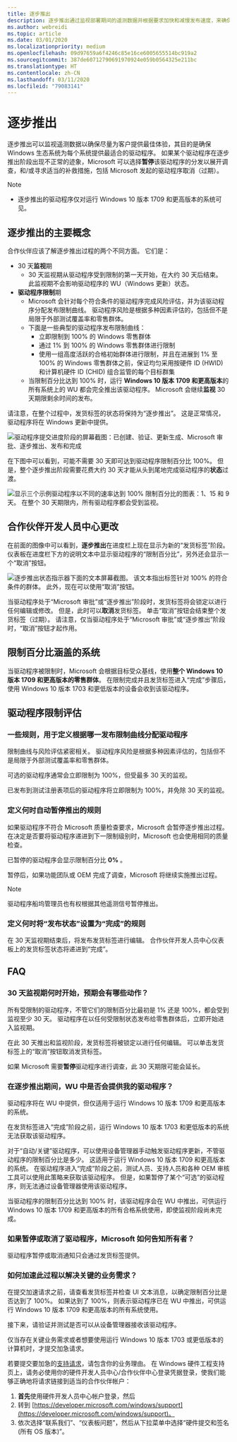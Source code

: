 ```yaml
---
title: 逐步推出
description: 逐步推出通过监视部署期间的遥测数据并根据要求加快和减慢发布速度，来确保每个系统的最佳驱动程序体验。
ms.author: webreidi
ms.topic: article
ms.date: 03/01/2020
ms.localizationpriority: medium
ms.openlocfilehash: 09d97659a6f4246c85e16ce6005655514bc919a2
ms.sourcegitcommit: 387de60712790691970924e059b0564325e211bc
ms.translationtype: HT
ms.contentlocale: zh-CN
ms.lasthandoff: 03/11/2020
ms.locfileid: "79083141"
---
```

# <a name="gradual-rollout"></a>逐步推出

逐步推出可以监视遥测数据以确保尽量为客户提供最佳体验，其目的是确保 Windows 生态系统为每个系统提供最适合的驱动程序。 如果某个驱动程序在逐步推出阶段出现不正常的迹象，Microsoft 可以选择**暂停**该驱动程序的分发以展开调查，和/或寻求适当的补救措施，包括 Microsoft 发起的驱动程序取消（过期）。 

>[!NOTE]
> - 逐步推出的驱动程序仅对运行 Windows 10 版本 1709 和更高版本的系统可见。

## <a name="main-concepts-of-gradual-rollout"></a>逐步推出的主要概念

合作伙伴应该了解逐步推出过程的两个不同方面。  它们是：

- 30 天**监视**期
  - 30 天监视期从驱动程序受到限制的第一天开始，在大约 30 天后结束。 此监视期不会影响驱动程序的 WU（Windows 更新）状态。
- **驱动程序限制**期
  - Microsoft 会针对每个符合条件的驱动程序完成风险评估，并为该驱动程序分配发布限制曲线。 驱动程序风险是根据多种因素评估的，包括但不是局限于外部测试覆盖率和零售群体。
  - 下面是一些典型的驱动程序发布限制曲线：
    - 立即限制到 100% 的 Windows 零售群体 
    - 通过 1% 到 100% 的 Windows 零售群体进行限制 
    - 使用一组高度活跃的合格初始群体进行限制，并且在进展到 1% 至 100% 的 Windows 零售群体之前，保证均匀采用按硬件 ID (HWID) 和计算机硬件 ID (CHID) 组合监管的每个目标群集
  - 当限制百分比达到 100% 时，运行 **Windows 10 版本 1709 和更高版本**的所有系统上的 WU 都会完全推出该驱动程序。 Microsoft 会继续**监视** 30 天期限剩余时间的发布。

请注意，在整个过程中，发货标签的状态将保持为“逐步推出”。  这是正常情况，驱动程序将在 Windows 更新中提供。

 ![驱动程序提交进度阶段的屏幕截图：已创建、验证、更新生成、Microsoft 审批、逐步推出、发布和完成](images/gradual-rollout-phases.png)

 在下图中可以看到，可能不需要 30 天即可达到驱动程序限制百分比 100%。 但是，整个逐步推出阶段需要花费大约 30 天才能从头到尾地完成驱动程序的**状态**过渡。 

 ![显示三个示例驱动程序以不同的速率达到 100% 限制百分比的图表：1、15 和 9 天。 在整个 30 天期限内，所有驱动程序都会受到监视。](images/gradual-rollout-chart.png)

## <a name="partner-dev-center-changes"></a>合作伙伴开发人员中心更改

在前面的图像中可以看到，**逐步推出**在进度栏上现在显示为新的“发货标签”阶段。 仪表板在进度栏下方的说明文本中显示驱动程序的“限制百分比”，另外还会显示一个“取消”按钮。  

 ![逐步推出状态指示器下面的文本屏幕截图。 该文本指出标签针对 100% 的符合条件的群体。 此外，现在可以使用“取消”按钮。](images/gradual-rollout.png)

当驱动程序处于“Microsoft 审批”或“逐步推出”阶段时，发货标签将会锁定以进行任何编辑或修改。   但是，此时可以**取消**发货标签。 单击“取消”按钮会结束整个发货标签（过期）。  请注意，仅当驱动程序处于“Microsoft 审批”或“逐步推出”阶段时，“取消”按钮才起作用。   

## <a name="systems-included-in-the-throttled-percentages"></a>限制百分比涵盖的系统

当驱动程序被限制时，Microsoft 会根据目标受众基线，使用**整个 Windows 10 版本 1709 和更高版本的零售群体**。  在限制完成并且发货标签进入“完成”步骤后，使用 Windows 10 版本 1703 和更低版本的设备会收到该驱动程序。 

## <a name="driver-throttling-assessments"></a>驱动程序限制评估

### <a name="rules-that-define-which-release-throttle-curve-a-driver-gets-assigned-with"></a>一些规则，用于定义根据哪一发布限制曲线分配驱动程序 ###

限制曲线与风险评估紧密相关。 驱动程序风险是根据多种因素评估的，包括但不是局限于外部测试覆盖率和零售群体。

可选的驱动程序通常会立即限制为 100%，但受最多 30 天的监视。 

已发布到测试注册表项后的驱动程序将立即限制为 100%，并免除 30 天的监视。 

### <a name="rules-that-define-when-a-rollout-should-automatically-pause"></a>定义何时自动暂停推出的规则

如果驱动程序不符合 Microsoft 质量检查要求，Microsoft 会暂停逐步推出过程。  在决定是否要将驱动程序递进到下一限制级别时，Microsoft 也会使用相同的质量检查。  

已暂停的驱动程序会显示限制百分比 **0%** 。

暂停后，如果功能团队或 OEM 完成了调查，Microsoft 将继续实施推出过程。

>[!NOTE]
>驱动程序船坞管理员也有权根据其他遥测信号暂停推出。

### <a name="rules-that-define-when-releasestatus-should-be-set-to-complete"></a>定义何时将“发布状态”设置为“完成”的规则  

在 30 天监视期结束后，将发布发货标签进行编辑。 合作伙伴开发人员中心仪表板上的发货标签状态将递进到“完成”。 

## <a name="faq"></a>FAQ

### <a name="when-will-the-30-day-monitoring-period-start-and-what-should-we-expect"></a>30 天监视期何时开始，预期会有哪些动作？

所有受限制的驱动程序，不管它们的限制百分比最初是 1% 还是 100%，都会受到监视至少 30 天。 驱动程序在以任何受限制状态发布给零售群体后，立即开始进入监视期。

在此 30 天推出和监视阶段，发货标签将被锁定以进行任何编辑。 可以单击发货标签上的“取消”按钮取消发货标签。 

如果 Microsoft 需要**暂停**驱动程序进行调查，此 30 天期限可能会延长。

### <a name="is-my-driver-available-on-wu-during-gradual-rollout"></a>在逐步推出期间，WU 中是否会提供我的驱动程序？

驱动程序将在 WU 中提供，但仅适用于运行 Windows 10 版本 1709 和更高版本的系统。

在发货标签进入“完成”阶段之前，运行 Windows 10 版本 1703 和更低版本的系统无法获取该驱动程序。 

对于“自动/关键”驱动程序，可以使用设备管理器手动触发驱动程序更新，不管驱动程序的限制百分比是多少。  这适用于运行 Windows 10 版本 1709 和更高版本的系统。 在驱动程序进入“完成”阶段之前，测试人员、支持人员和各种 OEM 审核工具可以使用此策略来获取该驱动程序。  但是，如果暂停了某个“可选”的驱动程序，则无法通过设备管理器使用该驱动程序。 

当驱动程序的限制百分比达到 100% 时，该驱动程序会在 WU 中推出，可供运行 Windows 10 版本 1709 和更高版本的所有合格系统使用，即使监视阶段尚未完成。

### <a name="how-will-microsoft-notify-an-owner-if-a-driver-is-paused-or-cancelled"></a>如果暂停或取消了驱动程序，Microsoft 如何告知所有者？

驱动程序暂停或取消通知只会通过发货标签提供。

### <a name="how-can-we-expedite-this-process-if-we-have-a-critical-business-need"></a>如何加速此过程以解决关键的业务需求？

在提交加速请求之前，请查看发货标签并检查 UI 文本消息，以确定限制百分比是否达到了 100%。 如果达到了 100%，则表示驱动程序已在 WU 中推出，可供运行 Windows 10 版本 1709 和更高版本的所有系统使用。

接下来，请验证并测试是否可以从设备管理器接收该驱动程序。

仅当存在关键业务需求或者想要使用运行 Windows 10 版本 1703 或更低版本的计算机时，才提交加急请求。

若要提交要加急的[支持请求](https://developer.microsoft.com/windows/hardware/support)，请包含你的业务理由。 在 Windows 硬件工程支持页上，请务必使用你的硬件开发人员中心/合作伙伴中心登录凭据登录，使我们能够正确地将请求链接到适当的合作伙伴帐户：

1. **首先**使用硬件开发人员中心帐户登录，然后
2. 转到 [https://developer.microsoft.com/windows/support](https://developer.microsoft.com/windows/support)。
3. 依次选择“联系我们”、“仪表板问题”，然后从下拉菜单中选择“硬件提交和签名(所有 OS 版本)”。   
